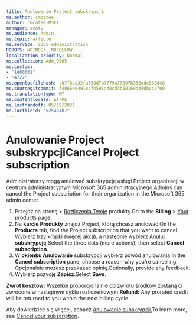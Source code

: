 ```yaml
---
title: Anulowanie Project subskrypcji
ms.author: cmcatee
author: cmcatee-MSFT
manager: scotv
ms.audience: Admin
ms.topic: article
ms.service: o365-administration
ROBOTS: NOINDEX, NOFOLLOW
localization_priority: Normal
ms.collection: Adm_O365
ms.custom:
- "1400001"
- "4722"
ms.openlocfilehash: c87f6ea32fa758d7b7779a77897b338edc0308e8
ms.sourcegitcommit: f4866e94918c7b591ad0cd3b58169d340bcc7f00
ms.translationtype: MT
ms.contentlocale: pl-PL
ms.lasthandoff: 05/19/2021
ms.locfileid: "52543407"
---
```

# <a name="cancel-project-subscription"></a><span data-ttu-id="23cf5-102">Anulowanie Project subskrypcji</span><span class="sxs-lookup"><span data-stu-id="23cf5-102">Cancel Project subscription</span></span>

<span data-ttu-id="23cf5-103">Administratorzy mogą anulować subskrypcję usługi Project organizacji w centrum administracyjnym Microsoft 365 administracyjnego.</span><span class="sxs-lookup"><span data-stu-id="23cf5-103">Admins can cancel the Project subscription for their organization in the Microsoft 365 admin center.</span></span>

1. <span data-ttu-id="23cf5-104">Przejdź na  stronę \> [Rozliczenia Twoje](https://go.microsoft.com/fwlink/p/?linkid=842054) produkty.</span><span class="sxs-lookup"><span data-stu-id="23cf5-104">Go to the **Billing** \> [Your products](https://go.microsoft.com/fwlink/p/?linkid=842054) page.</span></span>
2. <span data-ttu-id="23cf5-105">Na **karcie Produkty** znajdź Project, którą chcesz anulować.</span><span class="sxs-lookup"><span data-stu-id="23cf5-105">On the **Products** tab, find the Project subscription that you want to cancel.</span></span> <span data-ttu-id="23cf5-106">Wybierz trzy kropki (więcej akcji), a następnie wybierz Anuluj **subskrypcję**.</span><span class="sxs-lookup"><span data-stu-id="23cf5-106">Select the three dots (more actions), then select **Cancel subscription**.</span></span>
3. <span data-ttu-id="23cf5-107">W **okienku Anulowanie** subskrypcji wybierz powód anulowania.</span><span class="sxs-lookup"><span data-stu-id="23cf5-107">In the **Cancel subscription** pane, choose a reason why you're canceling.</span></span> <span data-ttu-id="23cf5-108">Opcjonalnie możesz przekazać opinię.</span><span class="sxs-lookup"><span data-stu-id="23cf5-108">Optionally, provide any feedback.</span></span>
4. <span data-ttu-id="23cf5-109">Wybierz pozycję **Zapisz**.</span><span class="sxs-lookup"><span data-stu-id="23cf5-109">Select **Save**.</span></span>

<span data-ttu-id="23cf5-110">**Zwrot kosztów:** Wszelkie proporcjonalnie do zwrotu środków zostaną ci zwrócone w następnym cyklu rozliczeniowym.</span><span class="sxs-lookup"><span data-stu-id="23cf5-110">**Refund:** Any prorated credit will be returned to you within the next billing cycle.</span></span>

<span data-ttu-id="23cf5-111">Aby dowiedzieć się więcej, zobacz [Anulowanie subskrypcji.](/microsoft-365/commerce/subscriptions/cancel-your-subscription)</span><span class="sxs-lookup"><span data-stu-id="23cf5-111">To learn more, see [Cancel your subscription](/microsoft-365/commerce/subscriptions/cancel-your-subscription).</span></span>